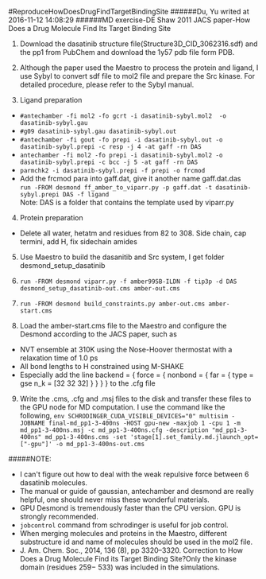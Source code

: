 #ReproduceHowDoesDrugFindTargetBindingSite
######Du, Yu writed at 2016-11-12 14:08:29
######MD exercise-DE Shaw 2011 JACS paper-How Does a Drug Molecule Find Its Target Binding Site
1. Download the dasatinib structure file(Structure3D_CID_3062316.sdf) and the pp1 from PubChem and download the 1y57 pdb file form PDB.

2. Although the paper used the Maestro to process the protein and ligand, I use Sybyl to convert sdf file to mol2 file and prepare the Src kinase. For detailed procedure, please refer to the Sybyl manual.

3. Ligand preparation
  * `#antechamber -fi mol2 -fo gcrt -i dasatinib-sybyl.mol2  -o dasatinib-sybyl.gau`
  * `#g09 dasatinib-sybyl.gau dasatinib-sybyl.out`
  * `#antechamber -fi gout -fo prepi -i dasatinib-sybyl.out -o dasatinib-sybyl.prepi -c resp -j 4 -at gaff -rn DAS`
  * `antechamber -fi mol2 -fo prepi -i dasatinib-sybyl.mol2 -o dasatinib-sybyl.prepi -c bcc -j 5 -at gaff -rn DAS`
  * `parmchk2 -i dasatinib-sybyl.prepi -f prepi -o frcmod`
  * Add the frcmod para into gaff.dat, give it another name gaff.dat.das<br />`run -FROM desmond ff_amber_to_viparr.py -p gaff.dat -t dasatinib-sybyl.prepi DAS -f ligand`<br />Note: DAS is a folder that contains the template used by viparr.py
  
4. Protein preparation
  * Delete all water, hetatm and residues from 82 to 308. Side chain, cap termini, add H, fix sidechain amides
  
5. Use Maestro to build the dasanitib and Src system, I get folder desmond_setup_dasatinib

6. `run -FROM desmond viparr.py -f amber99SB-ILDN -f tip3p -d DAS desmond_setup_dasatinib-out.cms amber-out.cms`

7. `run -FROM desmond build_constraints.py amber-out.cms amber-start.cms`

8. Load the amber-start.cms file to the Maestro and configure the Desmond according to the JACS paper, such as 
  * NVT ensemble at 310K using the Nose-Hoover thermostat with a relaxation time of 1.0 ps
  * All bond lengths to H constrained using M-SHAKE
  * Especially add the line backend = { force = { nonbond = { far = { type = gse n_k = [32 32 32] } } } } to the .cfg file
  
9. Write the .cms, .cfg and .msj files to the disk and transfer these files to the GPU node for MD computation. I use the command like the following, `env SCHRODINGER_CUDA_VISIBLE_DEVICES="0" multisim -JOBNAME final-md_pp1-3-400ns -HOST gpu-new -maxjob 1 -cpu 1 -m md_pp1-3-400ns.msj -c md_pp1-3-400ns.cfg -description "md_pp1-3-400ns" md_pp1-3-400ns.cms -set 'stage[1].set_family.md.jlaunch_opt=["-gpu"]' -o md_pp1-3-400ns-out.cms`

#####NOTE: 
* I can't figure out how to deal with the weak repulsive force between 6 dasatinib molecules. 
* The manual or guide of gaussian, antechamber and desmond are really helpful, one should never miss these wonderful materials.
* GPU Desmond is tremendously faster than the CPU version. GPU is strongly recommended.
* `jobcontrol` command from schrodinger is useful for job control.
* When merging molecules and proteins in the Maestro, different substructure id and name of molecules should be used in the mol2 file.
* J. Am. Chem. Soc., 2014, 136 (8), pp 3320–3320. Correction to How Does a Drug Molecule Find its Target Binding Site?Only the kinase domain (residues 259− 533) was included in the simulations.
